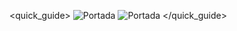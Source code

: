 <quick_guide>
![Portada](http://static.energysistem.com/images/manuals/42686/56efd56a65929.jpg)
![Portada](http://static.energysistem.com/images/manuals/42686/56efd5a25e2ef.jpg)
</quick_guide>
